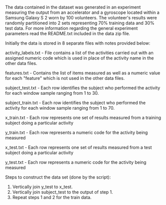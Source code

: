 The data contained in the dataset was generated in an experiment measuring the output from an accelerator and a gyroscope located within a Samsung Galaxy S 2 worn by 100 volunteers. The volunteer's results were randomly partitioned into 2 sets representing 70% training data and 30% test data. For more information regarding the general experiment parameters read the README.txt included in the data zip file.

Initially the data is stored in 8 separate files with notes provided below:

activity_labels.txt - File contains a list of the activities carried out with an assigned numeric code which is used in place of the activity name in the other data files.

features.txt - Contains the list of items measured as well as a numeric value for each "feature" which is not used in the other data files.

subject_test.txt - Each row identifies the subject who performed the activity for each window sample ranging from 1 to 30.

subject_train.txt - Each row identifies the subject who performed the activity for each window sample ranging from 1 to 70.  

x_train.txt - Each row represents one set of results measured from a training subject doing a particular activity

y_train.txt - Each row represents a numeric code for the activity being measured

x_test.txt - Each row represents one set of results measured from a test subject doing a particular activity

y_test.txt - Each row represents a numeric code for the activity being measured

Steps to construct the data set (done by the script):

1. Vertically join y_test to x_test. 
2. Vertically join subject_test to the output of step 1.
3. Repeat steps 1 and 2 for the train data.
